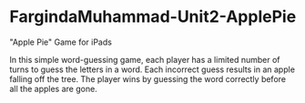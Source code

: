 # FargindaMuhammad-Unit2-ApplePie
"Apple Pie" Game for iPads


In this simple word-guessing game, each player has a limited number of turns to guess the letters in a word. Each incorrect guess results in an apple falling off the tree. The player wins by guessing the word correctly before all the apples are gone.
